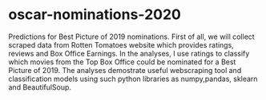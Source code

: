 # oscar-nominations-2020
Predictions for Best Picture of 2019 nominations. 
First of all, we will collect scraped data from Rotten Tomatoes website which provides ratings, reviews and Box Office Earnings.
In the analyses, I use ratings to classify which movies from the Top Box Office could be nominated for a Best Picture of 2019.
The analyses demostrate useful webscraping tool and classification models using such python libraries as numpy,pandas, sklearn and BeautifulSoup.
